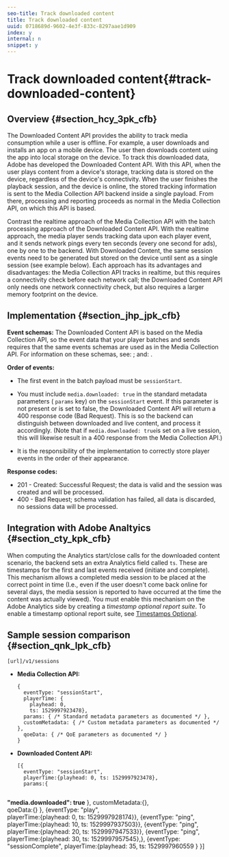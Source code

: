 ```yaml
---
seo-title: Track downloaded content
title: Track downloaded content
uuid: 0718689d-9602-4e3f-833c-8297aae1d909
index: y
internal: n
snippet: y
---
```


# Track downloaded content{#track-downloaded-content}

## Overview {#section_hcy_3pk_cfb}

The Downloaded Content API provides the ability to track media consumption while a user is offline. For example, a user downloads and installs an app on a mobile device. The user then downloads content using the app into local storage on the device. To track this downloaded data, Adobe has developed the Downloaded Content API. With this API, when the user plays content from a device's storage, tracking data is stored on the device, regardless of the device's connectivity. When the user finishes the playback session, and the device is online, the stored tracking information is sent to the Media Collection API backend inside a single payload. From there, processing and reporting proceeds as normal in the Media Collection API, on which this API is based.

Contrast the realtime approach of the Media Collection API with the batch processing approach of the Downloaded Content API. With the realtime approach, the media player sends tracking data upon each player event, and it sends network pings every ten seconds (every one second for ads), one by one to the backend. With Downloaded Content, the same session events need to be generated but stored on the device until sent as a single session (see example below). Each approach has its advantages and disadvantages: the Media Collection API tracks in realtime, but this requires a connectivity check before each network call; the Downloaded Content API only needs one network connectivity check, but also requires a larger memory footprint on the device.

## Implementation {#section_jhp_jpk_cfb}

**Event schemas:** The Downloaded Content API is based on the Media Collection API, so the event data that your player batches and sends requires that the same events schemas are used as in the Media Collection API. For information on these schemas, see: [](../media-collection-api/mc-api-overview.md); and: [](../media-collection-api/mc-api-impl/mc-api-validate-reqs.md).

**Order of events:**

* The first event in the batch payload must be `sessionStart`.
* You must include `media.downloaded: true` in the standard metadata parameters ( `params` key) on the `sessionStart` event. If this parameter is not present or is set to false, the Downloaded Content API will return a 400 response code (Bad Request). This is so the backend can distinguish between downloaded and live content, and process it accordingly. (Note that if `media.downloaded: true`is set on a live session, this will likewise result in a 400 response from the Media Collection API.)

* It is the responsibility of the implementation to correctly store player events in the order of their appearance.

**Response codes:**

* 201 - Created: Successful Request; the data is valid and the session was created and will be processed.
* 400 - Bad Request; schema validation has failed, all data is discarded, no sessions data will be processed.

## Integration with Adobe Analtyics {#section_cty_kpk_cfb}

When computing the Analytics start/close calls for the downloaded content scenario, the backend sets an extra Analytics field called `ts`. These are timestamps for the first and last events received (initiate and complete). This mechanism allows a completed media session to be placed at the correct point in time (I.e., even if the user doesn't come back online for several days, the media session is reported to have occurred at the time the content was actually viewed). You must enable this mechanism on the Adobe Analytics side by creating a *timestamp optional report suite*. To enable a timestamp optional report suite, see [Timestamps Optional](https://marketing.adobe.com/resources/help/en_US/reference/timestamp-optional.html).

## Sample session comparison {#section_qnk_lpk_cfb}

```
[url]/v1/sessions
```

* **Media Collection API:** 

  ```
  { 
    eventType: "sessionStart", 
    playerTime: { 
      playhead: 0,  
      ts: 1529997923478},  
    params: { /* Standard metadata parameters as documented */ },  
    customMetadata: { /* Custom metadata parameters as documented */ },  
    qoeData: { /* QoE parameters as documented */ } 
  }
  ```

* **Downloaded Content API:** 

  ```
  [{ 
    eventType: "sessionStart", 
    playerTime:{playhead: 0, ts: 1529997923478},  
    params:{ 
   
<b>    "media.downloaded": true</b> 
    }, 
    customMetadata:{},  
    qoeData:{} 
    }, 
    {eventType: "play",  
     playerTime:{playhead: 0,  ts: 1529997928174}}, 
    {eventType: "ping",  
     playerTime:{playhead: 10, ts: 1529997937503}}, 
    {eventType: "ping",  
     playerTime:{playhead: 20, ts: 1529997947533}}, 
    {eventType: "ping",  
     playerTime:{playhead: 30, ts: 1529997957545},}, 
    {eventType: "sessionComplete", 
     playerTime:{playhead: 35, ts: 1529997960559 
    } 
  }]
  ```

